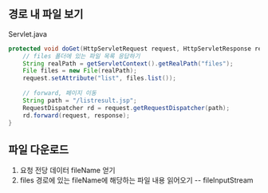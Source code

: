 ## 경로 내 파일 보기
Servlet.java
```java
protected void doGet(HttpServletRequest request, HttpServletResponse response) throws ServletException, IOException {
	// files 폴더에 있는 파일 목록 응답하기
	String realPath = getServletContext().getRealPath("files");
	File files = new File(realPath);
	request.setAttribute("list", files.list());
		
	// forward, 페이지 이동
	String path = "/listresult.jsp";
	RequestDispatcher rd = request.getRequestDispatcher(path);
	rd.forward(request, response);
}
```

## 파일 다운로드

1) 요청 전당 데이터 fileName 얻기
2) files 경로에 있는 fileName에 해당하는 파일 내용 읽어오기 -- fileInputStream
<!--stackedit_data:
eyJoaXN0b3J5IjpbNTI0NTE5MDk3LC04MDc1NjYyODYsMzM2Mj
IzMjc3XX0=
-->